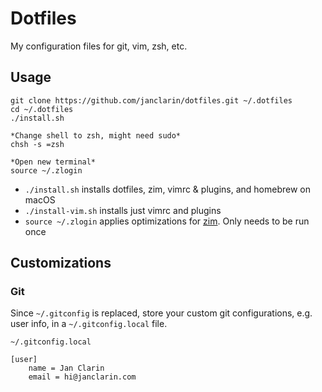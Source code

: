 # Dotfiles
My configuration files for git, vim, zsh, etc.

## Usage
```
git clone https://github.com/janclarin/dotfiles.git ~/.dotfiles
cd ~/.dotfiles
./install.sh

*Change shell to zsh, might need sudo*
chsh -s =zsh

*Open new terminal*
source ~/.zlogin
```

- `./install.sh` installs dotfiles, zim, vimrc & plugins, and homebrew on macOS
- `./install-vim.sh` installs just vimrc and plugins
- `source ~/.zlogin` applies optimizations for
  [zim](https://github.com/Eriner/zim). Only needs to be run once

## Customizations
### Git
Since `~/.gitconfig` is replaced, store your custom git configurations, e.g.
user info, in a `~/.gitconfig.local` file.

```
~/.gitconfig.local

[user]
    name = Jan Clarin
    email = hi@janclarin.com
```
